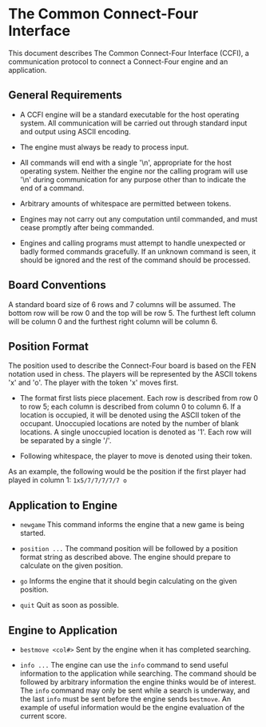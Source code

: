 
The Common Connect-Four Interface
=================================

This document describes The Common Connect-Four Interface (CCFI),
a communication protocol to connect a Connect-Four engine and an application.

General Requirements
--------------------

* A CCFI engine will be a standard executable for the host operating system.
  All communication will be carried out through standard input and output using
  ASCII encoding.

* The engine must always be ready to process input.

* All commands will end with a single '\n', appropriate for the host operating
  system. Neither the engine nor the calling program will use '\n' during communication
  for any purpose other than to indicate the end of a command.

* Arbitrary amounts of whitespace are permitted between tokens.

* Engines may not carry out any computation until commanded, and must cease
  promptly after being commanded.

* Engines and calling programs must attempt to handle unexpected or badly formed
  commands gracefully. If an unknown command is seen, it should be ignored and the
  rest of the command should be processed.


Board Conventions
-----------------

A standard board size of 6 rows and 7 columns will be assumed. The bottom row will
be row 0 and the top will be row 5. The furthest left column will be column 0 and
the furthest right column will be column 6.

Position Format
---------------

The position used to describe the Connect-Four board is based on the FEN notation
used in chess. The players will be represented by the ASCII tokens 'x' and 'o'.
The player with the token 'x' moves first.

* The format first lists piece placement. Each row is described from
  row 0 to row 5; each column is described from column 0 to column 6. If a location
  is occupied, it will be denoted using the ASCII token of the occupant. Unoccupied
  locations are noted by the number of blank locations. A single unoccupied location
  is denoted as '1'. Each row will be separated by a single '/'.

* Following whitespace, the player to move is denoted using their token.

As an example, the following would be the position if the first player had played
in column 1:
`1x5/7/7/7/7/7 o`

Application to Engine
---------------------

* `newgame`
  This command informs the engine that a new game is being started.

* `position ...`
  The command position will be followed by a position format string as described above.
  The engine should prepare to calculate on the given position.

* `go`
  Informs the engine that it should begin calculating on the given position.

* `quit`
  Quit as soon as possible.

Engine to Application
---------------------

* `bestmove <col#>`
  Sent by the engine when it has completed searching.

* `info ...`
  The engine can use the `info` command to send useful information to the application
  while searching. The command should be followed by arbitrary information the engine
  thinks would be of interest. The `info` command may only be sent while a search is underway,
  and the last `info` must be sent before the engine sends `bestmove`. An example of useful
  information would be the engine evaluation of the current score.
